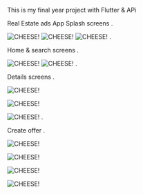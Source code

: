 This is my final year project with Flutter & APi

Real Estate ads App
Splash screens
.


![CHEESE!](https://user-images.githubusercontent.com/92762767/172856790-8eaa61d1-2b09-4f75-a663-0ef6c6ab385c.jpg)
![CHEESE!](https://user-images.githubusercontent.com/92762767/172857396-8ef3499d-b178-4f2c-8a0c-d616d5cffe54.jpg)
![CHEESE!](https://user-images.githubusercontent.com/92762767/172857679-84002199-cc13-4a27-b857-8b03b556609f.jpg)
.

Home & search screens
.

![CHEESE!](https://user-images.githubusercontent.com/92762767/172858075-34ca52df-c637-4e6e-8a5e-6fef1c38c080.png)
![CHEESE!](https://user-images.githubusercontent.com/92762767/172858259-528331d4-1c78-412b-8b92-43ac67c42645.jpg)
.

Details screens
.

![CHEESE!](https://user-images.githubusercontent.com/92762767/172858942-cb352596-5612-421b-8712-f6f16eff76dd.jpg)

![CHEESE!](https://user-images.githubusercontent.com/92762767/172858963-f902de58-b124-481b-911e-6479c8024047.jpg)

![CHEESE!](https://user-images.githubusercontent.com/92762767/172858991-d096552e-7530-4c66-817d-8fb1609d125f.jpg)
.

Create offer
.

![CHEESE!](https://user-images.githubusercontent.com/92762767/172859396-6f3b0f7c-019c-40a0-85aa-d0552c2544f2.jpg)

![CHEESE!](https://user-images.githubusercontent.com/92762767/172859418-d84bff6b-e18b-456c-844d-4e2fc4a85955.jpg)

![CHEESE!](https://user-images.githubusercontent.com/92762767/172859450-4d0b8d65-2f44-4af2-b3dc-711b24a49d0e.jpg)

![CHEESE!](https://user-images.githubusercontent.com/92762767/172859477-ff0b9ff6-1995-4f9d-96e4-833d486a6931.jpg)
